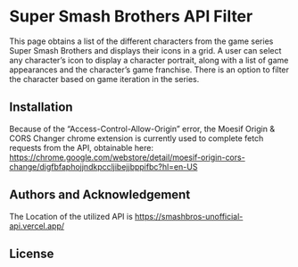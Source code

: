 # Super Smash Brothers API Filter

This page obtains a list of the different characters from the game series Super Smash Brothers and displays their icons in a grid.  A user can select any character’s icon to display a character portrait, along with a list of game appearances and the character’s game franchise.  There is an option to filter the character based on game iteration in the series.

 

## Installation

 

Because of the “Access-Control-Allow-Origin” error, the Moesif Origin & CORS Changer chrome extension is currently used to complete fetch requests from the API, obtainable here: https://chrome.google.com/webstore/detail/moesif-origin-cors-change/digfbfaphojjndkpccljibejjbppifbc?hl=en-US

 

## Authors and Acknowledgement

The Location of the utilized API is https://smashbros-unofficial-api.vercel.app/

## License

 